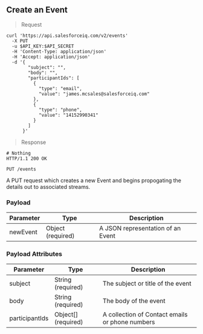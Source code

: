 ## Create an Event

> Request

```shell
curl 'https://api.salesforceiq.com/v2/events'
  -X PUT
  -u $API_KEY:$API_SECRET
  -H 'Content-Type: application/json'
  -H 'Accept: application/json'
  -d '{
        "subject": "",
        "body": "",
        "participantIds": [
          { 
            "type": "email",
            "value": "james.mcsales@salesforceiq.com"
          },
          {
            "type": "phone",
            "value": "14152990341"
          }
        ]
      }'
```

> Response

```shell
# Nothing
HTTP/1.1 200 OK
```
`PUT /events`

A PUT request which creates a new Event and begins propogating the details out to associated streams.

### Payload
Parameter | Type | Description
--------- | ------- | -----------
newEvent | Object (required) | A JSON representation of an Event

### Payload Attributes
Parameter | Type | Description
--------- | ------- | -----------
subject | String (required) | The subject or title of the event
body | String (required) | The body of the event
participantIds | Object\[\] (required) | A collection of Contact emails or phone numbers